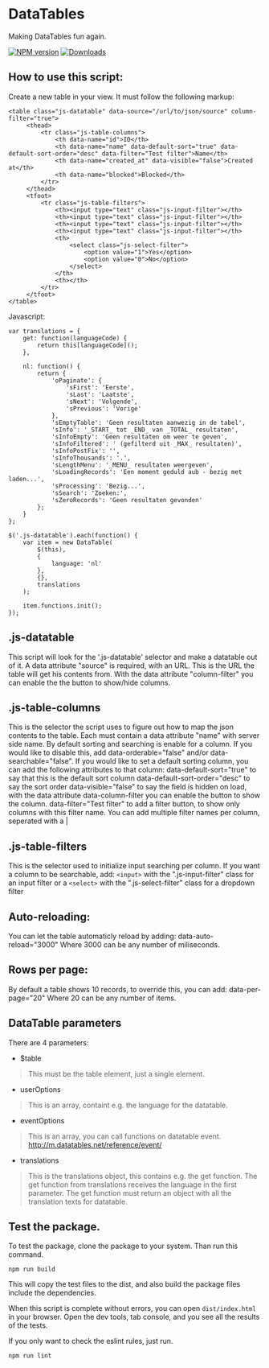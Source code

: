 # DataTables
Making DataTables fun again.

[![NPM version][npm-image]][npm-url] [![Downloads][downloads-image]][npm-stats]

## How to use this script:
 Create a new table in your view. It must follow the following markup:

```
<table class="js-datatable" data-source="/url/to/json/source" column-filter="true">
     <thead>
         <tr class="js-table-columns">
             <th data-name="id">ID</th>
             <th data-name="name" data-default-sort="true" data-default-sort-order="desc" data-filter="Test filter">Name</th>
             <th data-name="created_at" data-visible="false">Created at</th>
             <th data-name="blocked">Blocked</th>
         </tr>
     </thead>
     <tfoot>
         <tr class="js-table-filters">
             <th><input type="text" class="js-input-filter"></th>
             <th><input type="text" class="js-input-filter"></th>
             <th><input type="text" class="js-input-filter"></th>
             <th><input type="text" class="js-input-filter"></th>
             <th>
                 <select class="js-select-filter">
                     <option value="1">Yes</option>
                     <option value="0">No</option>
                 </select>
             </th>
             <th></th>
         </tr>
     </tfoot>
</table>
```

Javascript:
```
var translations = {
    get: function(languageCode) {
        return this[languageCode]();
    },

    nl: function() {
        return {
            'oPaginate': {
                'sFirst': 'Eerste',
                'sLast': 'Laatste',
                'sNext': 'Volgende',
                'sPrevious': 'Vorige'
            },
            'sEmptyTable': 'Geen resultaten aanwezig in de tabel',
            'sInfo': '_START_ tot _END_ van _TOTAL_ resultaten',
            'sInfoEmpty': 'Geen resultaten om weer te geven',
            'sInfoFiltered': ' (gefilterd uit _MAX_ resultaten)',
            'sInfoPostFix': '',
            'sInfoThousands': '.',
            'sLengthMenu': '_MENU_ resultaten weergeven',
            'sLoadingRecords': 'Een moment geduld aub - bezig met laden...',
            'sProcessing': 'Bezig...',
            'sSearch': 'Zoeken:',
            'sZeroRecords': 'Geen resultaten gevonden'
        };
    }
};

$('.js-datatable').each(function() {
    var item = new DataTable(
        $(this),
        {
            language: 'nl'
        },
        {},
        translations
    );

    item.functions.init();
});
```

## .js-datatable
 This script will look for the '.js-datatable' selector and make a datatable
 out of it. A data attribute "source" is required, with an URL.
 This is the URL the table will get his contents from.
 With the data attribute "column-filter" you can enable the the button to show/hide columns.


## .js-table-columns
 This is the selector the script uses to figure out how to map the json
 contents to the table. Each <th> must contain a data attribute "name" with
 server side name. By default sorting and searching is enable for a column.
 If you would like to disable this, add
 data-orderable="false" and/or data-searchable="false".
 If you would like to set a default sorting column, you can add the following
 attributes to that column:
 data-default-sort="true" to say that this is the default sort column
 data-default-sort-order="desc" to say the sort order
 data-visible="false" to say the field is hidden on load, with the data attribute data-column-filter you can enable the button to show the column.
 data-filter="Test filter" to add a filter button, to show only columns with this filter name. You can add multiple filter names per column, seperated with a |

## .js-table-filters
 This is the selector used to initialize input searching per column.
 If you want a column to be searchable, add:
 `<input>` with the ".js-input-filter" class for an input filter or a
 `<select>` with the ".js-select-filter" class for a dropdown filter

## Auto-reloading:
 You can let the table automaticly reload by adding: data-auto-reload="3000"
 Where 3000 can be any number of miliseconds.

## Rows per page:
 By default a table shows 10 records, to override this, you can add: data-per-page="20"
 Where 20 can be any number of items.

## DataTable parameters
 There are 4 parameters:

 * $table

 > This must be the table element, just a single element.

 * userOptions

 > This is an array, containt e.g. the language for the datatable.

 * eventOptions

 > This is an array, you can call functions on datatable event.
 > http://m.datatables.net/reference/event/

 * translations

 > This is the translations object, this contains e.g. the get function.
 > The get function from translations receives the language in the first parameter.
 > The get function must return an object with all the translation texts for datatable.


 ## Test the package.

 To test the package, clone the package to your system.
 Than run this command.

 ```
 npm run build
 ```

 This will copy the test files to the dist, and also build the package files include the dependencies.

 When this script is complete without errors, you can open `dist/index.html` in your browser.
 Open the dev tools, tab console, and you see all the results of the tests.

 If you only want to check the eslint rules, just run.

 ```
 npm run lint
 ```


 [downloads-image]: https://img.shields.io/npm/dt/way2web-datatables.svg
 [npm-url]: https://www.npmjs.com/package/way2web-datatables
 [npm-image]: https://img.shields.io/npm/v/way2web-datatables.svg
 [npm-stats]: https://npm-stat.com/charts.html?package=way2web-datatables
